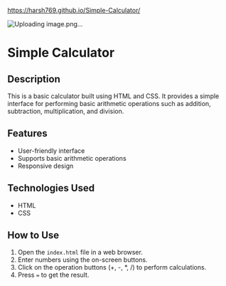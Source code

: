https://harsh769.github.io/Simple-Calculator/

![Uploading image.png…]()



# Simple Calculator

## Description
This is a basic calculator built using HTML and CSS. It provides a simple interface for performing basic arithmetic operations such as addition, subtraction, multiplication, and division.

## Features
- User-friendly interface
- Supports basic arithmetic operations
- Responsive design

## Technologies Used
- HTML
- CSS

## How to Use
1. Open the `index.html` file in a web browser.
2. Enter numbers using the on-screen buttons.
3. Click on the operation buttons (+, -, *, /) to perform calculations.
4. Press `=` to get the result.
